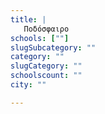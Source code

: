 ```yaml
---
title: |
   Ποδόσφαιρο
schools: [""]
slugSubcategory: ""
category: ""
slugCategory: ""
schoolscount: ""
city: ""

---
```


